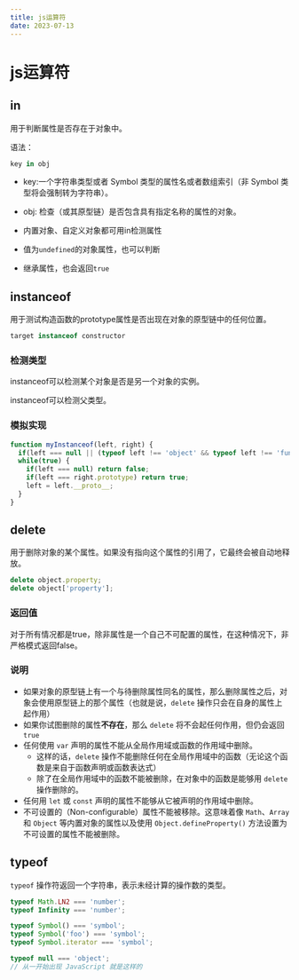 ```yaml
---
title: js运算符
date: 2023-07-13
---
```


# js运算符

## in

用于判断属性是否存在于对象中。

语法：

```js
key in obj
```

- key:一个字符串类型或者 Symbol 类型的属性名或者数组索引（非 Symbol 类型将会强制转为字符串）。
- obj: 检查（或其原型链）是否包含具有指定名称的属性的对象。



- 内置对象、自定义对象都可用in检测属性
- 值为`undefined`的对象属性，也可以判断
- 继承属性，也会返回`true`

## instanceof

用于测试构造函数的prototype属性是否出现在对象的原型链中的任何位置。

```js
target instanceof constructor
```

### 检测类型

instanceof可以检测某个对象是否是另一个对象的实例。

instanceof可以检测父类型。



### 模拟实现

```js
function myInstanceof(left, right) {
  if(left === null || (typeof left !== 'object' && typeof left !== 'function')) return false;
  while(true) {
    if(left === null) return false;
    if(left === right.prototype) return true;
    left = left.__proto__;
  }
}
```



## delete

用于删除对象的某个属性。如果没有指向这个属性的引用了，它最终会被自动地释放。

```js
delete object.property;
delete object['property'];
```



### 返回值

对于所有情况都是true，除非属性是一个自己不可配置的属性，在这种情况下，非严格模式返回false。



### 说明

- 如果对象的原型链上有一个与待删除属性同名的属性，那么删除属性之后，对象会使用原型链上的那个属性（也就是说，`delete` 操作只会在自身的属性上起作用）
- 如果你试图删除的属性**不存在**，那么 `delete` 将不会起任何作用，但仍会返回 `true`
- 任何使用 `var` 声明的属性不能从全局作用域或函数的作用域中删除。
    - 这样的话，`delete` 操作不能删除任何在全局作用域中的函数（无论这个函数是来自于函数声明或函数表达式）
    - 除了在全局作用域中的函数不能被删除，在对象中的函数是能够用 `delete` 操作删除的。
- 任何用 `let` 或 `const` 声明的属性不能够从它被声明的作用域中删除。
- 不可设置的（Non-configurable）属性不能被移除。这意味着像 `Math`、`Array` 和 `Object` 等内置对象的属性以及使用 `Object.defineProperty()` 方法设置为不可设置的属性不能被删除。

## typeof

`typeof` 操作符返回一个字符串，表示未经计算的操作数的类型。

```js
typeof Math.LN2 === 'number';
typeof Infinity === 'number';

typeof Symbol() === 'symbol';
typeof Symbol('foo') === 'symbol';
typeof Symbol.iterator === 'symbol';

typeof null === 'object';
// 从一开始出现 JavaScript 就是这样的
```

